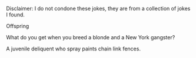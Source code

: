 Disclaimer: I do not condone these jokes, they are from a collection of jokes I found.

Offspring

What do you get when you breed a blonde and a New York gangster?

A juvenile deliquent who spray paints chain link fences.


